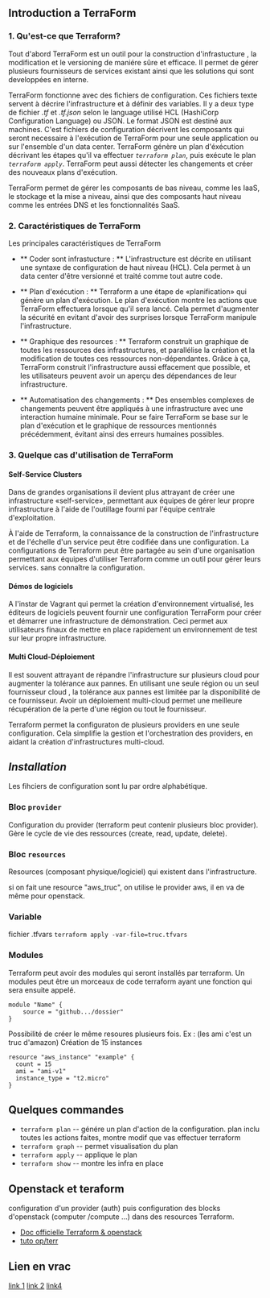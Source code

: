 ## Introduction a TerraForm 

### 1. Qu'est-ce que Terraform?

Tout d'abord TerraForm est un outil pour la construction d'infrastucture  , la modification et le versioning de maniére sûre et efficace. Il permet de gérer plusieurs fournisseurs de services existant ainsi que les solutions qui sont developpées en interne.

TerraForm fonctionne avec des fichiers de configuration. Ces fichiers texte servent à décrire l'infrastructure et à définir des variables. Il y a deux type de fichier *.tf* et *.tf.json* selon le language utilisé HCL (HashiCorp Configuration Language) ou JSON. Le format JSON est destiné aux machines. C'est fichiers de configuration décrivent les composants qui seront necessaire à l'exécution de TerraForm pour une seule application ou sur l'ensemble d'un data center. TerraForm génère un plan d'éxécution décrivant les étapes qu'il va effectuer *`terraform plan`*, puis exécute le plan *`terraform apply`*. TerraForm peut aussi détecter les changements et créer des nouveaux plans d'exécution.

TerraForm permet de gérer les composants de bas niveau, comme les IaaS, le stockage et la mise a niveau, ainsi que des composants haut niveau comme les entrées DNS et les fonctionnalités SaaS.

### 2. Caractéristiques de TerraForm 

Les principales caractéristiques de TerraForm 

- ** Coder sont infrastucture : ** L'infrastructure est décrite en utilisant une syntaxe de configuration de haut niveau (HCL). Cela permet à un data center d'être versionné et traité comme tout autre code.

- ** Plan d'exécution : ** Terraform a une étape de «planification» qui génère un plan d'exécution. Le plan d'exécution montre les actions que TerraForm effectuera lorsque qu'il sera lancé. Cela permet d'augmenter la sécurité en evitant d'avoir des surprises lorsque TerraForm manipule l'infrastructure. 

- ** Graphique des resources : ** Terraform construit un graphique de toutes les ressources des infrastructures, et parallélise la création et la modification de toutes ces ressources non-dépendantes. Grâce à ça, TerraForm construit l'infrastructure aussi effacement que possible, et les utilisateurs peuvent avoir un aperçu des dépendances de leur infrastructure.

- ** Automatisation des changements : ** Des ensembles complexes de changements peuvent être appliqués à une infrastructure avec une interaction humaine minimale. Pour se faire TerraForm se base sur le plan d'exécution et le graphique de ressources mentionnés précédemment, évitant ainsi des erreurs humaines possibles.

### 3. Quelque cas d'utilisation de TerraForm 

#### Self-Service Clusters

Dans de grandes organisations il devient plus attrayant de créer une infrastructure «self-service», permettant aux équipes de gérer leur propre infrastructure à l'aide de l'outillage fourni par l'équipe centrale d'exploitation.

À l'aide de Terraform, la connaissance de la construction de l'infrastructure et de l'échelle d'un service peut être codifiée dans une configuration. La configurations de Terraform peut être partagée au sein d'une organisation permettant aux équipes d'utiliser Terraform comme un outil pour gérer leurs services. sans connaître la configuration.

#### Démos de logiciels

A l'instar de Vagrant qui permet la création d'environnement virtualisé, les éditeurs de logiciels peuvent fournir une configuration TerraForm pour créer et démarrer une infrastructure de démonstration. Ceci permet aux utilisateurs finaux de mettre en place rapidement un environnement de test sur leur propre infrastructure.

#### Multi Cloud-Déploiement

Il est souvent attrayant de répandre l'infrastructure sur plusieurs cloud pour augmenter la tolérance aux pannes. En utilisant une seule région ou un seul fournisseur cloud , la tolérance aux pannes est limitée par la disponibilité de ce fournisseur. Avoir un déploiement multi-cloud permet une meilleure récupération de la perte d'une région ou tout le fournisseur.

Terraform permet la configuraton de plusieurs providers en une seule configuration. Cela simplifie la gestion et l'orchestration des providers, en aidant la création d'infrastructures multi-cloud.

## *Installation*
Les fihciers de configuration sont lu par ordre alphabétique.

### Bloc **`provider`**
Configuration du provider (terraform peut contenir plusieurs bloc provider). Gère le cycle de vie des ressources (create, read, update, delete).

### Bloc **`resources`**
Resources (composant physique/logiciel) qui existent dans l'infrastructure. 

si on fait une resource "aws_truc", on utilise le provider aws, il en va de même pour openstack.

### Variable
fichier .tfvars
`terraform apply -var-file=truc.tfvars`

### Modules
Terraform peut avoir des modules qui seront installés par terraform. Un modules peut être un morceaux de code terraform ayant une fonction qui sera ensuite appelé.
```language
module "Name" {
	source = "github.../dossier"
}
```

Possibilité de créer le même resoures plusieurs fois. 
Ex : (les ami c'est un truc d'amazon)
Création de 15 instances
```
resource "aws_instance" "example" {
  count = 15
  ami = "ami-v1"
  instance_type = "t2.micro"
}
```
## Quelques commandes
- `terraform plan` -- génére un plan d'action de la configuration. plan inclu toutes les actions faites, montre modif que vas effectuer terraform
- `terraform graph` -- permet visualisation du plan 
- `terraform apply` -- applique le plan
- `terraform show` -- montre les infra en place


## Openstack et teraform
configuration d'un provider (auth) puis configuration des blocks d'openstack (computer /compute ...) dans des resources Terraform. 
- [Doc officielle Terraform & openstack](https://www.terraform.io/docs/providers/openstack/index.html)
- [tuto op/terr](http://www.matt-j.co.uk/2015/03/27/openstack-infrastructure-automation-with-terraform-part-2/)

## Lien en vrac
[link 1](https://www.terraform.io/docs/configuration/variables.html)
[link 2](https://www.terraform.io/docs/providers/)
[link4](https://blog.gruntwork.io/a-comprehensive-guide-to-terraform-b3d32832baca)